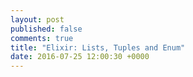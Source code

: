 ```yaml
---
layout: post
published: false
comments: true
title: "Elixir: Lists, Tuples and Enum"
date: 2016-07-25 12:00:30 +0000
---
```



